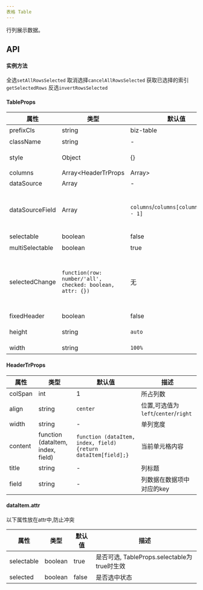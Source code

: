 ```yaml
---
表格 Table
---
```


行列展示数据。

## API

#### 实例方法

全选`setAllRowsSelected`
取消选择`cancelAllRowsSelected` 
获取已选择的索引`getSelectedRows`
反选`invertRowsSelected` 

#### TableProps
| 属性      | 类型    | 默认值       | 描述         |
|----------|---------|------------|--------------|
|prefixCls |string   |biz-table | 自定义组件主题类名前缀|
|className | string  |-           |组件跟节点添加类名|
|style|Object|{}|自定义组件跟节点的内联样式|
|columns|Array<HeaderTrProps | Array<HeaderTrProps>>|-|表格头部配置,支持多行头部|
|dataSource|Array<dataItem>|-|数据数组|
|dataSourceField|Array<HeaderTrProps>|`columns`/`columns[columns.length - 1]`|如单行表头,默认是`columns`, 如多行表头,默认是`columns[columns.length - 1]`|
|selectable|boolean|false|是否可选|
|multiSelectable|boolean|true|是否支持多选|
|selectedChange|`function(row: number/'all', checked: boolean, attr: {})`|无|选中状态切换时回调, 当切换全选时row为`all`, 其它为数据列索引,attr为数据组中每一项的attr属性,可自定义传入ID等,全选按钮传回空对象|
|fixedHeader|boolean|false|是否锁定表头|
|height|string|`auto`|表格容器高度, 表格内容过多需要滚动时设置|
|width|string|`100%`|表格宽度|
    

#### HeaderTrProps
| 属性      | 类型    | 默认值       | 描述         |
|----------|---------|------------|--------------|
|colSpan|int|1|所占列数|
|align|string|`center`|位置,可选值为`left`/`center`/`right`|
|width|string|-|单列宽度|
|content|function (dataItem, index, field)|`function (dataItem, index, field) {return dataItem[field];}`|当前单元格内容|
|title|string|-|列标题|
|field|string|-|列数据在数据项中对应的key|

#### dataItem.attr
以下属性放在attr中,防止冲突

| 属性      | 类型    | 默认值       | 描述         |
|----------|---------|------------|--------------|
|selectable|boolean|true|是否可选, TableProps.selectable为true时生效|
|selected|boolean|false|是否选中状态|